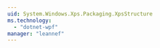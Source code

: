 ```yaml
---
uid: System.Windows.Xps.Packaging.XpsStructure
ms.technology: 
  - "dotnet-wpf"
manager: "leannef"
---
```

